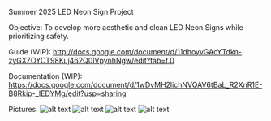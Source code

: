 Summer 2025 LED Neon Sign Project

Objective: To develop more aesthetic and clean LED Neon Signs while prioritizing safety.

Guide (WIP): http://docs.google.com/document/d/11dhoyvGAcYTdkn-zyGXZOYCT98Kuj462Q0lVpynhNgw/edit?tab=t.0

Documentation (WIP): https://docs.google.com/document/d/1wDvMH2lichNVQAV6tBaL_R2XnR1E-B8Rkip-_IEDYMg/edit?usp=sharing

Pictures:
![alt text](https://file%2B.vscode-resource.vscode-cdn.net/Users/jenniferli/Desktop/Summer%20projects/longhorn-neon-sign/Images/NeonSign%20Sch%20Pic.png?version%3D1756569892517)
![alt text](https://file%2B.vscode-resource.vscode-cdn.net/Users/jenniferli/Desktop/Summer%20projects/longhorn-neon-sign/Images/NeonSign%20PCB%20Pic.png?version%3D1756569877961)
![alt text](https://file%2B.vscode-resource.vscode-cdn.net/Users/jenniferli/Desktop/Summer%20projects/longhorn-neon-sign/Images/NeonSign%20PCB%20Pic%202.png?version%3D1756569865616)
![alt text](https://file%2B.vscode-resource.vscode-cdn.net/Users/jenniferli/Desktop/Summer%20projects/longhorn-neon-sign/Images/IMG_8699.png?version%3D1756570756825)
